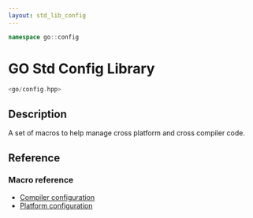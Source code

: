 ```yaml
---
layout: std_lib_config
---
```


```c++
namespace go::config
```

# GO Std Config Library

```c++
<go/config.hpp>
```

## Description

A set of macros to help manage cross platform and cross compiler
code.

## Reference

### Macro reference

* [Compiler configuration](./macro_compiler_configuration.html)
* [Platform configuration](./macro_platform_configuration.html)
